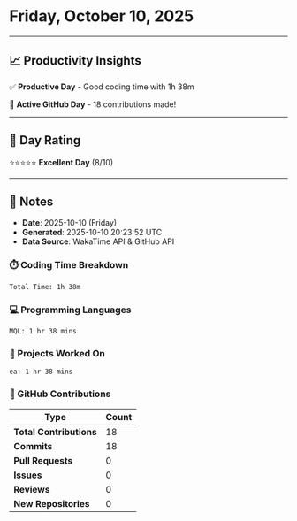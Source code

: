 # Friday, October 10, 2025

---

## 📈 Productivity Insights

✅ **Productive Day** - Good coding time with 1h 38m

🚀 **Active GitHub Day** - 18 contributions made!

---

## 🎯 Day Rating

⭐⭐⭐⭐⭐ **Excellent Day** (8/10)

---

## 📝 Notes

- **Date**: 2025-10-10 (Friday)
- **Generated**: 2025-10-10 20:23:52 UTC
- **Data Source**: WakaTime API & GitHub API


### ⏱️ Coding Time Breakdown

```
Total Time: 1h 38m
```

### 💻 Programming Languages

```
MQL: 1 hr 38 mins
```

### 📂 Projects Worked On

```
ea: 1 hr 38 mins

```


### 🐙 GitHub Contributions

| Type | Count |
|------|-------|
| **Total Contributions** | 18 |
| **Commits** | 18 |
| **Pull Requests** | 0 |
| **Issues** | 0 |
| **Reviews** | 0 |
| **New Repositories** | 0 |

